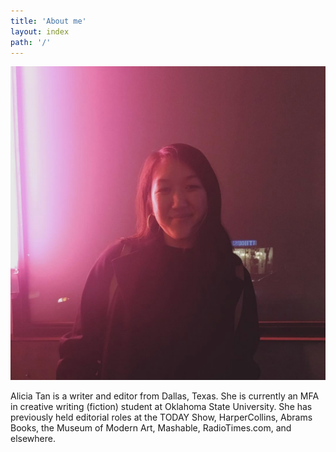 ```yaml
---
title: 'About me'
layout: index
path: '/'
---
```


![Alicia Marie Tan](./about.png)

Alicia Tan is a writer and editor from Dallas, Texas. She is currently an MFA in creative writing (fiction) student at Oklahoma State University. She has previously held editorial roles at the TODAY Show, HarperCollins, Abrams Books, the Museum of Modern Art, Mashable, RadioTimes.com, and elsewhere.
